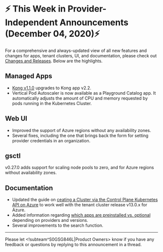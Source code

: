 # :zap: This Week in Provider-Independent Announcements (December 04, 2020):zap:

For a comprehensive and always-updated view of all new features and changes for apps, tenant clusters, UI, and documentation, please check out [Changes and Releases](https://docs.giantswarm.io/changes/). Below are the highlights.

## Managed Apps

- [Kong v1.1.0](https://docs.giantswarm.io/changes/managed-apps/kong-app/v1.1.0/) upgrades to Kong app v2.2.
- Vertical Pod Autoscaler is now available as a Playground Catalog app. It automatically adjusts the amount of CPU and memory requested by pods running in the Kubernetes Cluster. 

## Web UI

- Improved the support of Azure regions without any availability zones.
- Several fixes, including the one that brings back the form for setting provider credentials in an organization.

## gsctl

v0.27.0 adds support for scaling node pools to zero, and for Azure regions without availability zones.

## Documentation

- Updated the guide on [ceating a Cluster via the Control Plane Kubernetes API on Azure](https://docs.giantswarm.io/guides/creating-clusters-via-crs-on-azure/) to work well with the tenant cluster release v13.0.x for Azure.
- Added information regarding [which apps are preinstalled vs. optional](https://docs.giantswarm.io/reference/tenant-cluster-release-versions/#apps) depending on providers and versions.
- Several improvements to the search function.

---
Please let <!subteam^S0GSG846L|Product Owners> know if you have any feedback or questions by replying to this announcement in a thread.
